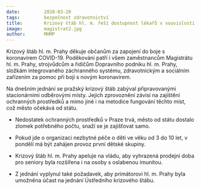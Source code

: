 ```yaml
---
date:         2020-03-20
tags:         bezpečnost zdravotnictví
title:        Krizový štáb hl. m. řeší dostupnost lékařů v souvislosti s nedostatkem ochranných prostředků"
image: 	      magistrat2.jpg
author:       MHMP
---
```


Krizový štáb hl. m. Prahy děkuje občanům za zapojení do boje s koronavirem COVID-19. Poděkování patří i všem zaměstnancům Magistrátu hl. m. Prahy, strojvůdcům a řidičům Dopravního podniku hl. m. Prahy, složkám integrovaného záchranného systému, zdravotnickým a sociálním zařízením za pomoc při boji s novým koronavirem.

Na dnešním jednání se pražský krizový štáb zabýval připravovanými stacionárními odběrovými místy. Jejich zprovoznění závisí na zajištění ochranných prostředků a mimo jiné i na metodice fungování těchto míst, což město očekává od státu.

* Nedostatek ochranných prostředků v Praze trvá, město od státu dostalo zlomek potřebného počtu, snaží se je zajišťovat samo.

* Pokud jde o organizaci nezbytné péče o děti ve věku od 3 do 10 let, v pondělí má být zahájen provoz první dětské skupiny.

* Krizový štáb hl. m. Prahy apeluje na vládu, aby vyhrazená prodejní doba pro seniory byla rozšířena i na osoby s oslabenou imunitou.

* Z jednání vyplynul také požadavek, aby primátorovi hl. m. Prahy byla umožněna účast na jednání Ústředního krizového štábu.
